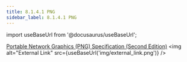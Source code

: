 ```yaml
---
title: 8.1.4.1 PNG
sidebar_label: 8.1.4.1 PNG
---
```


import useBaseUrl from '@docusaurus/useBaseUrl'; 

[Portable Network Graphics (PNG) Specification (Second Edition)](https://www.w3.org/TR/PNG/) <img alt="External Link" src={useBaseUrl('img/external_link.png')} />